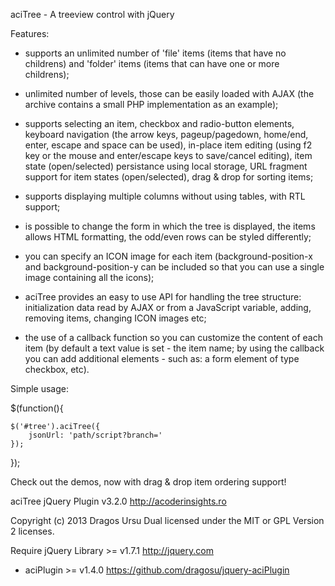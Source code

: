 
aciTree - A treeview control with jQuery

Features:

- supports an unlimited number of 'file' items (items that have no childrens)
  and 'folder' items (items that can have one or more childrens);

- unlimited number of levels, those can be easily loaded with AJAX (the archive
  contains a small PHP implementation as an example);

- supports selecting an item, checkbox and radio-button elements, keyboard
  navigation (the arrow keys, pageup/pagedown, home/end, enter, escape and
  space can be used), in-place item editing (using f2 key or the mouse
  and enter/escape keys to save/cancel editing), item state (open/selected)
  persistance using local storage, URL fragment support for item states
  (open/selected), drag & drop for sorting items;

- supports displaying multiple columns without using tables, with RTL support;

- is possible to change the form in which the tree is displayed, the items
  allows HTML formatting, the odd/even rows can be styled differently;

- you can specify an ICON image for each item (background-position-x and
  background-position-y can be included so that you can use a single image
  containing all the icons);

- aciTree provides an easy to use API for handling the tree structure:
  initialization data read by AJAX or from a JavaScript variable, adding,
  removing items, changing ICON images etc;

- the use of a callback function so you can customize the content of each item
  (by default a text value is set - the item name; by using the callback you
  can add additional elements - such as: a form element of type checkbox, etc).

Simple usage:

$(function(){

    $('#tree').aciTree({
        jsonUrl: 'path/script?branch='
    });

});

Check out the demos, now with drag & drop item ordering support!

aciTree jQuery Plugin v3.2.0
http://acoderinsights.ro

Copyright (c) 2013 Dragos Ursu
Dual licensed under the MIT or GPL Version 2 licenses.

Require jQuery Library >= v1.7.1 http://jquery.com
+ aciPlugin >= v1.4.0 https://github.com/dragosu/jquery-aciPlugin

